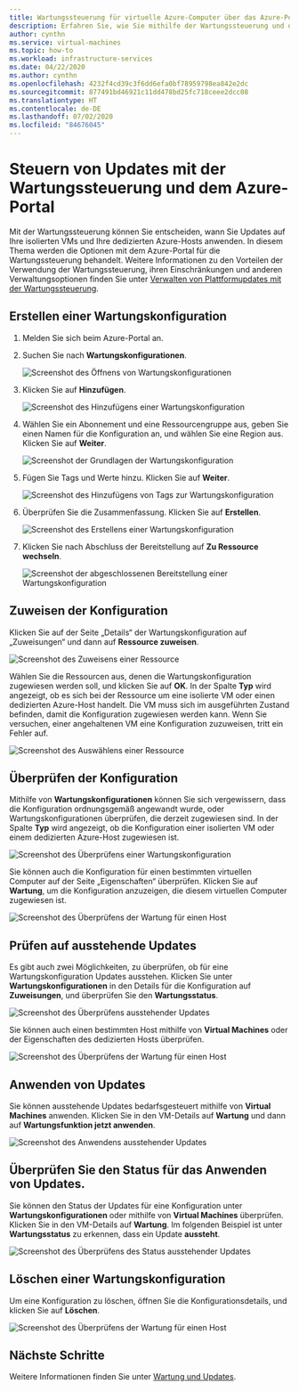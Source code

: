```yaml
---
title: Wartungssteuerung für virtuelle Azure-Computer über das Azure-Portal
description: Erfahren Sie, wie Sie mithilfe der Wartungssteuerung und des Azure-Portals steuern, wann eine Wartung auf Ihre virtuellen Azure-Computer angewandt wird.
author: cynthn
ms.service: virtual-machines
ms.topic: how-to
ms.workload: infrastructure-services
ms.date: 04/22/2020
ms.author: cynthn
ms.openlocfilehash: 4232f4cd39c3f6dd6efa0bf78959798ea842e2dc
ms.sourcegitcommit: 877491bd46921c11dd478bd25fc718ceee2dcc08
ms.translationtype: HT
ms.contentlocale: de-DE
ms.lasthandoff: 07/02/2020
ms.locfileid: "84676045"
---
```

# <a name="control-updates-with-maintenance-control-and-the-azure-portal"></a>Steuern von Updates mit der Wartungssteuerung und dem Azure-Portal

Mit der Wartungssteuerung können Sie entscheiden, wann Sie Updates auf Ihre isolierten VMs und Ihre dedizierten Azure-Hosts anwenden. In diesem Thema werden die Optionen mit dem Azure-Portal für die Wartungssteuerung behandelt. Weitere Informationen zu den Vorteilen der Verwendung der Wartungssteuerung, ihren Einschränkungen und anderen Verwaltungsoptionen finden Sie unter [Verwalten von Plattformupdates mit der Wartungssteuerung](maintenance-control.md).

## <a name="create-a-maintenance-configuration"></a>Erstellen einer Wartungskonfiguration

1. Melden Sie sich beim Azure-Portal an.

1. Suchen Sie nach **Wartungskonfigurationen**.

   ![Screenshot des Öffnens von Wartungskonfigurationen](media/virtual-machines-maintenance-control-portal/maintenance-configurations-search.png)

1. Klicken Sie auf **Hinzufügen**.

   ![Screenshot des Hinzufügens einer Wartungskonfiguration](media/virtual-machines-maintenance-control-portal/maintenance-configurations-add.png)

1. Wählen Sie ein Abonnement und eine Ressourcengruppe aus, geben Sie einen Namen für die Konfiguration an, und wählen Sie eine Region aus. Klicken Sie auf **Weiter**.

   ![Screenshot der Grundlagen der Wartungskonfiguration](media/virtual-machines-maintenance-control-portal/maintenance-configurations-basics.png)

1. Fügen Sie Tags und Werte hinzu. Klicken Sie auf **Weiter**.

   ![Screenshot des Hinzufügens von Tags zur Wartungskonfiguration](media/virtual-machines-maintenance-control-portal/maintenance-configurations-tags.png)

1. Überprüfen Sie die Zusammenfassung. Klicken Sie auf **Erstellen**.

   ![Screenshot des Erstellens einer Wartungskonfiguration](media/virtual-machines-maintenance-control-portal/maintenance-configurations-create.png)

1. Klicken Sie nach Abschluss der Bereitstellung auf **Zu Ressource wechseln**.

   ![Screenshot der abgeschlossenen Bereitstellung einer Wartungskonfiguration](media/virtual-machines-maintenance-control-portal/maintenance-configurations-deployment-complete.png)

## <a name="assign-the-configuration"></a>Zuweisen der Konfiguration

Klicken Sie auf der Seite „Details“ der Wartungskonfiguration auf „Zuweisungen“ und dann auf **Ressource zuweisen**. 

![Screenshot des Zuweisens einer Ressource](media/virtual-machines-maintenance-control-portal/maintenance-configurations-add-assignment.png)

Wählen Sie die Ressourcen aus, denen die Wartungskonfiguration zugewiesen werden soll, und klicken Sie auf **OK**. In der Spalte **Typ** wird angezeigt, ob es sich bei der Ressource um eine isolierte VM oder einen dedizierten Azure-Host handelt. Die VM muss sich im ausgeführten Zustand befinden, damit die Konfiguration zugewiesen werden kann. Wenn Sie versuchen, einer angehaltenen VM eine Konfiguration zuzuweisen, tritt ein Fehler auf. 

<!---Shantanu to add details about the error case--->

![Screenshot des Auswählens einer Ressource](media/virtual-machines-maintenance-control-portal/maintenance-configurations-select-resource.png)

## <a name="check-configuration"></a>Überprüfen der Konfiguration

Mithilfe von **Wartungskonfigurationen** können Sie sich vergewissern, dass die Konfiguration ordnungsgemäß angewandt wurde, oder Wartungskonfigurationen überprüfen, die derzeit zugewiesen sind. In der Spalte **Typ** wird angezeigt, ob die Konfiguration einer isolierten VM oder einem dedizierten Azure-Host zugewiesen ist. 

![Screenshot des Überprüfens einer Wartungskonfiguration](media/virtual-machines-maintenance-control-portal/maintenance-configurations-host-type.png)

Sie können auch die Konfiguration für einen bestimmten virtuellen Computer auf der Seite „Eigenschaften“ überprüfen. Klicken Sie auf **Wartung**, um die Konfiguration anzuzeigen, die diesem virtuellen Computer zugewiesen ist.

![Screenshot des Überprüfens der Wartung für einen Host](media/virtual-machines-maintenance-control-portal/maintenance-configurations-check-config.png)

## <a name="check-for-pending-updates"></a>Prüfen auf ausstehende Updates

Es gibt auch zwei Möglichkeiten, zu überprüfen, ob für eine Wartungskonfiguration Updates ausstehen. Klicken Sie unter **Wartungskonfigurationen** in den Details für die Konfiguration auf **Zuweisungen**, und überprüfen Sie den **Wartungsstatus**.

![Screenshot des Überprüfens ausstehender Updates](media/virtual-machines-maintenance-control-portal/maintenance-configurations-pending.png)

Sie können auch einen bestimmten Host mithilfe von **Virtual Machines** oder der Eigenschaften des dedizierten Hosts überprüfen. 

![Screenshot des Überprüfens der Wartung für einen Host](media/virtual-machines-maintenance-control-portal/maintenance-configurations-pending-vm.png)

## <a name="apply-updates"></a>Anwenden von Updates

Sie können ausstehende Updates bedarfsgesteuert mithilfe von **Virtual Machines** anwenden. Klicken Sie in den VM-Details auf **Wartung** und dann auf **Wartungsfunktion jetzt anwenden**.

![Screenshot des Anwendens ausstehender Updates](media/virtual-machines-maintenance-control-portal/maintenance-configurations-apply-updates-now.png)

## <a name="check-the-status-of-applying-updates"></a>Überprüfen Sie den Status für das Anwenden von Updates. 

Sie können den Status der Updates für eine Konfiguration unter **Wartungskonfigurationen** oder mithilfe von **Virtual Machines** überprüfen. Klicken Sie in den VM-Details auf **Wartung**. Im folgenden Beispiel ist unter **Wartungsstatus** zu erkennen, dass ein Update **aussteht**.

![Screenshot des Überprüfens des Status ausstehender Updates](media/virtual-machines-maintenance-control-portal/maintenance-configurations-status.png)

## <a name="delete-a-maintenance-configuration"></a>Löschen einer Wartungskonfiguration

Um eine Konfiguration zu löschen, öffnen Sie die Konfigurationsdetails, und klicken Sie auf **Löschen**.

![Screenshot des Überprüfens der Wartung für einen Host](media/virtual-machines-maintenance-control-portal/maintenance-configurations-delete.png)


## <a name="next-steps"></a>Nächste Schritte

Weitere Informationen finden Sie unter [Wartung und Updates](maintenance-and-updates.md).
